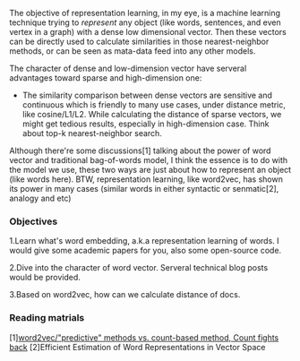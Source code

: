 The objective of representation learning, in my eye, is a machine learning technique trying to *represent* any object (like words, sentences, and even vertex in a graph) with a dense low dimensional vector. Then these vectors can be directly used to calculate similarities in those nearest-neighbor methods, or can be seen as mata-data feed into any other models. 


The character of dense and low-dimension vector have serveral advantages toward sparse and high-dimension one:

 * The similarity comparison between dense vectors are sensitive and continuous which is friendly to many use cases, under distance metric, like cosine/L1/L2. While calculating the distance of sparse vectors, we might get tedious results, especially in high-dimension case. Think about top-k nearest-neighbor search.

Although there're some discussions[1] talking about the power of word vector and traditional bag-of-words model, I think the essence is to do with the model we use, these two ways are just about how to represent an object (like words here). BTW, representation learning, like word2vec, has shown its power in many cases (similar words in either syntactic or senmatic[2], analogy and etc)


### Objectives

1.Learn what's word embedding, a.k.a representation learning of words. I would give some academic papers for you, also some open-source code.

2.Dive into the character of word vector. Serveral technical blog posts would be provided.

3.Based on word2vec, how can we calculate distance of docs.


### Reading matrials
[1][word2vec/"predictive" methods vs. count-based method, Count fights back](https://twitter.com/pitzeglide/status/607202919621001216)
[2]Efficient Estimation of Word Representations in Vector Space

